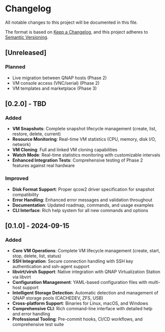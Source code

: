 # Changelog

All notable changes to this project will be documented in this file.

The format is based on [Keep a Changelog](https://keepachangelog.com/en/1.0.0/),
and this project adheres to [Semantic Versioning](https://semver.org/spec/v2.0.0.html).

## [Unreleased]

### Planned
- Live migration between QNAP hosts (Phase 2)
- VM console access (VNC/serial) (Phase 2)
- VM templates and marketplace (Phase 3)

## [0.2.0] - TBD

### Added
- **VM Snapshots**: Complete snapshot lifecycle management (create, list, restore, delete, current)
- **Resource Monitoring**: Real-time VM statistics (CPU, memory, disk I/O, network)
- **VM Cloning**: Full and linked VM cloning capabilities
- **Watch Mode**: Real-time statistics monitoring with customizable intervals
- **Enhanced Integration Tests**: Comprehensive testing of Phase 2 features against real hardware

### Improved
- **Disk Format Support**: Proper qcow2 driver specification for snapshot compatibility
- **Error Handling**: Enhanced error messages and validation throughout
- **Documentation**: Updated roadmap, commands, and usage examples
- **CLI Interface**: Rich help system for all new commands and options

## [0.1.0] - 2024-09-15

### Added
- **Core VM Operations**: Complete VM lifecycle management (create, start, stop, delete, list, status)
- **SSH Integration**: Secure connection handling with SSH key authentication and ssh-agent support
- **libvirt/virsh Support**: Native integration with QNAP Virtualization Station via libvirt
- **Configuration Management**: YAML-based configuration files with multi-host support
- **Intelligent Storage Detection**: Automatic detection and management of QNAP storage pools (CACHEDEV, ZFS, USB)
- **Cross-platform Support**: Binaries for Linux, macOS, and Windows
- **Comprehensive CLI**: Rich command-line interface with detailed help and error handling
- **Professional Tooling**: Pre-commit hooks, CI/CD workflows, and comprehensive test suite